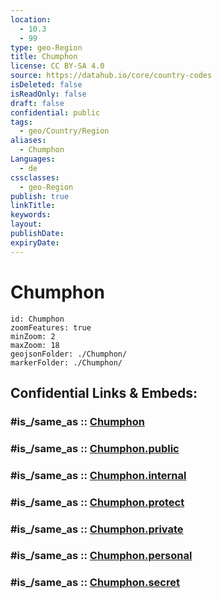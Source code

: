 ```yaml
---
location:
  - 10.3
  - 99
type: geo-Region
title: Chumphon
license: CC BY-SA 4.0
source: https://datahub.io/core/country-codes
isDeleted: false
isReadOnly: false
draft: false
confidential: public
tags:
  - geo/Country/Region
aliases:
  - Chumphon
Languages:
  - de
cssclasses:
  - geo-Region
publish: true
linkTitle:
keywords:
layout:
publishDate:
expiryDate:
---
```


# Chumphon

```leaflet
id: Chumphon
zoomFeatures: true 
minZoom: 2 
maxZoom: 18
geojsonFolder: ./Chumphon/
markerFolder: ./Chumphon/
```


## Confidential Links & Embeds: 

### #is_/same_as :: [Chumphon](/_Standards/Earth/Continent/Asia/Asia~South~East/Thailand/Provinces~Thailand/Chumphon.md) 

### #is_/same_as :: [Chumphon.public](/_public/Earth/Continent/Asia/Asia~South~East/Thailand/Provinces~Thailand/Chumphon.public.md) 

### #is_/same_as :: [Chumphon.internal](/_internal/Earth/Continent/Asia/Asia~South~East/Thailand/Provinces~Thailand/Chumphon.internal.md) 

### #is_/same_as :: [Chumphon.protect](/_protect/Earth/Continent/Asia/Asia~South~East/Thailand/Provinces~Thailand/Chumphon.protect.md) 

### #is_/same_as :: [Chumphon.private](/_private/Earth/Continent/Asia/Asia~South~East/Thailand/Provinces~Thailand/Chumphon.private.md) 

### #is_/same_as :: [Chumphon.personal](/_personal/Earth/Continent/Asia/Asia~South~East/Thailand/Provinces~Thailand/Chumphon.personal.md) 

### #is_/same_as :: [Chumphon.secret](/_secret/Earth/Continent/Asia/Asia~South~East/Thailand/Provinces~Thailand/Chumphon.secret.md)

